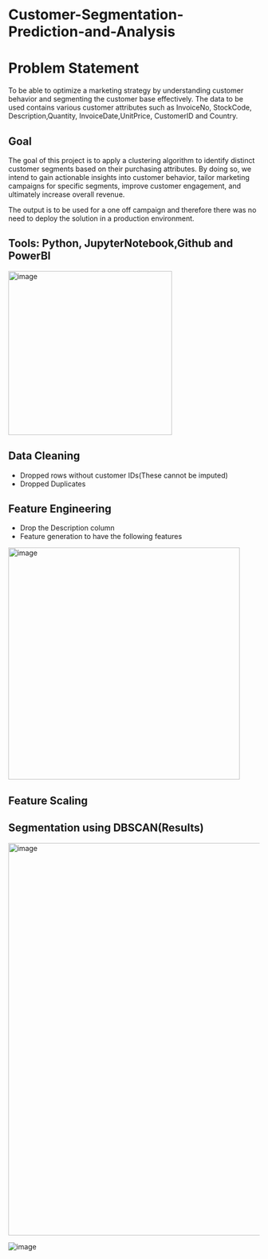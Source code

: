 # Customer-Segmentation-Prediction-and-Analysis

# Problem Statement 
To be able to optimize a marketing strategy by understanding customer behavior and segmenting the customer base effectively. The data to be used contains various customer attributes such as InvoiceNo, StockCode, Description,Quantity, InvoiceDate,UnitPrice, CustomerID and Country. 
## Goal
The goal of this project is to apply a clustering algorithm to identify distinct customer segments based on their purchasing attributes. By doing so, we intend to gain actionable insights into customer behavior, tailor marketing campaigns for specific segments, improve customer engagement, and ultimately increase overall revenue.

The output is to be used for a one off campaign and therefore there was no need to deploy the solution in a production environment.

## Tools: Python, JupyterNotebook,Github and PowerBI

<img width="328" alt="image" src="https://github.com/Jnjerry/Customer-Segmentation-Prediction-and-Analysis/assets/19590985/cd0e72f5-d743-42ec-a023-2277a590a40f">

## Data Cleaning
- Dropped rows without customer IDs(These cannot be imputed)
- Dropped Duplicates

## Feature Engineering
- Drop the Description column
- Feature generation to have the following features
<img width="464" alt="image" src="https://github.com/Jnjerry/Customer-Segmentation-Prediction-and-Analysis/assets/19590985/2157d9d8-609f-4c9f-8b9e-f3cea066c841">
 
## Feature Scaling

## Segmentation using DBSCAN(Results)
<img width="785" alt="image" src="https://github.com/Jnjerry/Customer-Segmentation-Prediction-and-Analysis/assets/19590985/9cdb5d69-e3c4-47c5-8bb3-4a50d1a7812d">

![image](https://github.com/Jnjerry/Customer-Segmentation-Prediction-and-Analysis/assets/19590985/1d96ffca-1d32-4f52-ad04-9d4d3bf159e2)





